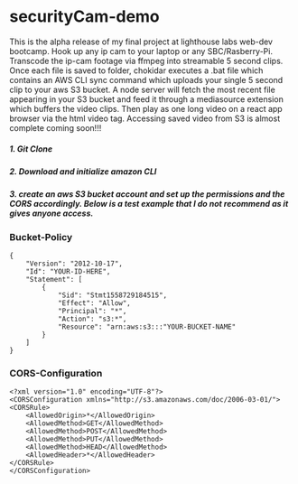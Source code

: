 # securityCam-demo

This is the alpha release of my final project at lighthouse labs web-dev bootcamp. Hook up any ip cam to your laptop or any SBC/Rasberry-Pi. Transcode the ip-cam footage via ffmpeg into streamable 5 second clips. Once each file is saved to folder, chokidar executes a .bat file which contains an AWS CLI sync command which uploads your single 5 second clip to your aws S3 bucket. A node server will fetch the most recent file appearing in your S3 bucket and feed it through a mediasource extension which buffers the video clips. Then play as one long video on a react app browser via the html video tag. Accessing saved video from S3 is almost complete coming soon!!!

##### 1. Git Clone

##### 2. Download and initialize amazon CLI

##### 3. create an aws S3 bucket account and set up the permissions and the CORS accordingly. Below is a test example that I do not recommend as it gives anyone access. 

### Bucket-Policy
```
{
    "Version": "2012-10-17",
    "Id": "YOUR-ID-HERE",
    "Statement": [
        {
            "Sid": "Stmt1558729184515",
            "Effect": "Allow",
            "Principal": "*",
            "Action": "s3:*",
            "Resource": "arn:aws:s3:::"YOUR-BUCKET-NAME"
        }
    ]
}
```

### CORS-Configuration
```
<?xml version="1.0" encoding="UTF-8"?>
<CORSConfiguration xmlns="http://s3.amazonaws.com/doc/2006-03-01/">
<CORSRule>
    <AllowedOrigin>*</AllowedOrigin>
    <AllowedMethod>GET</AllowedMethod>
    <AllowedMethod>POST</AllowedMethod>
    <AllowedMethod>PUT</AllowedMethod>
    <AllowedMethod>HEAD</AllowedMethod>
    <AllowedHeader>*</AllowedHeader>
</CORSRule>
</CORSConfiguration>
```

